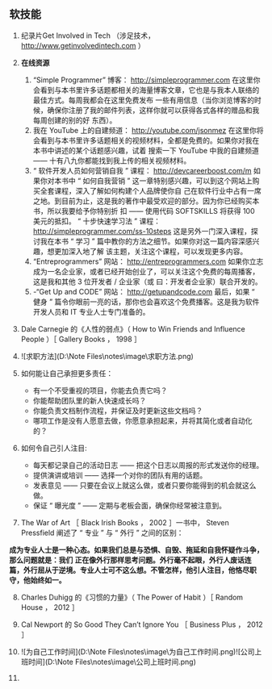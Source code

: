## 软技能

1. 纪录片Get Involved in Tech  （涉足技术， http://www.getinvolvedintech.com  ）

2. **在线资源**
   1. “Simple Programmer” 博客： http://simpleprogrammer.com
      在这里你会看到与本书里许多话题都相关的海量博客文章，它也是与我本人联络的最佳方式。每周我都会在这里免费发布
      一些有用信息（当你浏览博客的时候，确保你注册了我的邮件列表，这样你就可以获得各式各样的赠品和我每周创建的别的好
      东西）。
   2. 我在 YouTube 上的自建频道： http://youtube.com/jsonmez
      在这里你将会看到与本书里许多话题相关的视频材料，全都是免费的。如果你对我在本书中讲述的某个话题感兴趣，试着
      搜索一下 YouTube 中我的自建频道 —— 十有八九你都能找到我上传的相关视频材料。
   3. “ 软件开发人员如何营销自我 ” 课程： http://devcareerboost.com/m
      如果你对本书中 “ 如何自我营销 ” 这一章特别感兴趣，可以到这个网站上购买全套课程，深入了解如何构建个人品牌使你自
      己在软件行业中占有一席之地。到目前为止，这是我的著作中最受欢迎的部分。因为你已经购买本书，所以我要给予你特别折
      扣 —— 使用代码 SOFTSKILLS 将获得 100 美元的抵扣。
      “ 十步快速学习法 ” 课程： http://simpleprogrammer.com/ss-10steps
      这是另外一门深入课程，探讨我在本书 “ 学习 ” 篇中教你的方法之细节。如果你对这一篇内容深感兴趣，想更加深入地了解
      该主题，关注这个课程，可以发现更多内容。
   4. “Entreprogrammers” 网站： http://entreprogrammers.com
      如果你立志成为一名企业家，或者已经开始创业了，可以关注这个免费的每周播客，这是我和其他 3 位开发者 / 企业家（或
      曰：开发者企业家）联合开发的。
   5. -“Get Up and CODE” 网站： http://getupandcode.com
      最后，如果 “ 健身 ” 篇令你眼前一亮的话，那你也会喜欢这个免费播客。这是我为软件开发人员和 IT 专业人士专门准备的。

3. Dale Carnegie 的《人性的弱点》（ How to Win Friends and Influence People  ）［ Gallery Books ， 1998 ］
4. ![求职方法](D:\Note Files\notes\image\求职方法.png)

5. 如何能让自己承担更多责任：

   - 有一个不受重视的项目，你能去负责它吗？
   - 你能帮助团队里的新人快速成长吗？
   - 你能负责文档制作流程，并保证及时更新这些文档吗？
   - 哪项工作是没有人愿意去做，你愿意承担起来，并将其简化或者自动化的？

6. 如何令自己引人注目:

   - 每天都记录自己的活动日志 —— 把这个日志以周报的形式发送你的经理。
   - 提供演讲或培训 —— 选择一个对你的团队有用的话题。
   - 发表意见 —— 只要在会议上就这么做，或者只要你能得到的机会就这么做。
   - 保证 “ 曝光度 ” —— 定期与老板会面，确保你经常被注意到。

7.  The War of Art  ［ Black Irish Books ， 2002 ］一书中， Steven Pressfield 阐述了 “ 专业 ” 与 “ 外行 ” 之间的区别：

   **成为专业人士是一种心态。如果我们总是与恐惧、自毁、拖延和自我怀疑作斗争，那么问题就是：我们**
   **正在像外行那样思考问题。外行毫不起眼，外行人废话连篇，外行屈从于逆境。专业人士可不这么想。不管怎样，他引人注目，他恪尽职守，他始终如一。**

8.  Charles Duhigg 的《习惯的力量》（ The Power of Habit  ）［ Random House ， 2012 ］
9. Cal Newport 的 So Good They Can’t Ignore You  ［ Business Plus ， 2012 ］
10. ![为自己工作时间](D:\Note Files\notes\image\为自己工作时间.png)![公司上班时间](D:\Note Files\notes\image\公司上班时间.png)

11. 